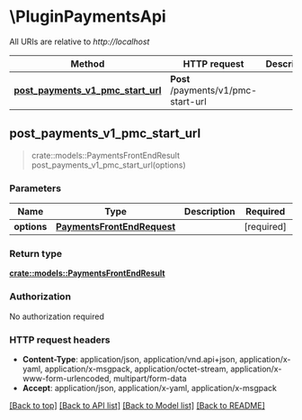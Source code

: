 # \PluginPaymentsApi

All URIs are relative to *http://localhost*

Method | HTTP request | Description
------------- | ------------- | -------------
[**post_payments_v1_pmc_start_url**](PluginPaymentsApi.md#post_payments_v1_pmc_start_url) | **Post** /payments/v1/pmc-start-url | 



## post_payments_v1_pmc_start_url

> crate::models::PaymentsFrontEndResult post_payments_v1_pmc_start_url(options)


### Parameters


Name | Type | Description  | Required | Notes
------------- | ------------- | ------------- | ------------- | -------------
**options** | [**PaymentsFrontEndRequest**](PaymentsFrontEndRequest.md) |  | [required] |

### Return type

[**crate::models::PaymentsFrontEndResult**](PaymentsFrontEndResult.md)

### Authorization

No authorization required

### HTTP request headers

- **Content-Type**: application/json, application/vnd.api+json, application/x-yaml, application/x-msgpack, application/octet-stream, application/x-www-form-urlencoded, multipart/form-data
- **Accept**: application/json, application/x-yaml, application/x-msgpack

[[Back to top]](#) [[Back to API list]](../README.md#documentation-for-api-endpoints) [[Back to Model list]](../README.md#documentation-for-models) [[Back to README]](../README.md)

